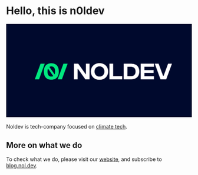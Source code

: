 # Hello, this is n0ldev

<img src="https://github.com/n0ldev/.github/blob/main/logo.png" width="720">

Noldev is tech-company focused on [climate tech](https://blog.nol.dev/how-technology-can-help-with-climate-change/).

## More on what we do
To check what we do, please visit our [website](https://nol.dev/), and subscribe to [blog.nol.dev](https://blog.nol.dev/).
